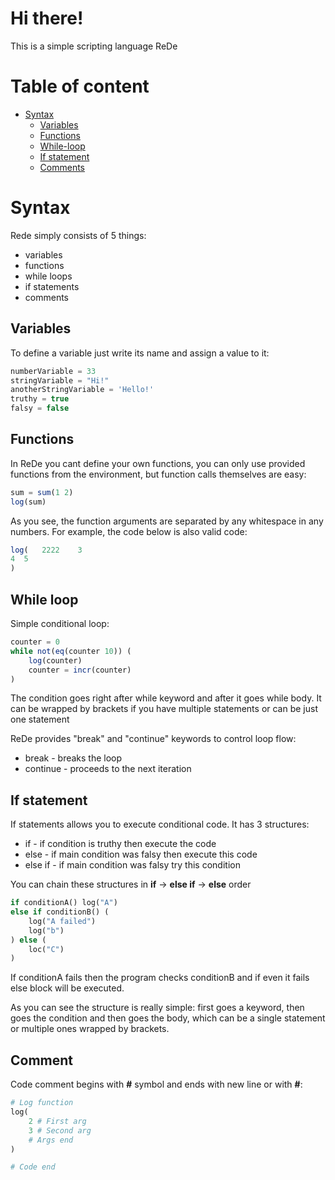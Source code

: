 # Hi there!
This is a simple scripting language ReDe

# Table of content
 - [Syntax](#syntax)
     - [Variables](#variables)
     - [Functions](#functions)
     - [While-loop](#while-loop)
     - [If statement](#if-statement)
     - [Comments](#comment)


# Syntax
Rede simply consists of 5 things:
 - variables
 - functions
 - while loops
 - if statements
 - comments

## Variables
To define a variable just write its name and assign a value to it:
```ts
numberVariable = 33
stringVariable = "Hi!"
anotherStringVariable = 'Hello!'
truthy = true
falsy = false
```

## Functions
In ReDe you cant define your own functions, you can only use provided functions from the environment, but function calls themselves are easy:
```ts
sum = sum(1 2)
log(sum)
```
As you see, the function arguments are separated by any whitespace in any numbers. For example, the code below is also valid code:
```ts
log(   2222    3     
4  5
)
```

## While loop
Simple conditional loop:
```ts
counter = 0
while not(eq(counter 10)) (
    log(counter)
    counter = incr(counter)
)
```
The condition goes right after while keyword and after it goes while body. 
It can be wrapped by brackets if you have multiple statements or can be just one statement

ReDe provides "break" and "continue" keywords to control loop flow:
 - break - breaks the loop
 - continue - proceeds to the next iteration


## If statement
If statements allows you to execute conditional code. It has 3 structures:
 - if - if condition is truthy then execute the code
 - else - if main condition was falsy then execute this code
 - else if - if main condition was falsy try this condition

You can chain these structures in **if** -> **else if** -> **else** order
```python
if conditionA() log("A")
else if conditionB() (
    log("A failed")
    log("b")
) else (
    loc("C")
)
```
If conditionA fails then the program checks conditionB and if even it fails else block will be executed.

As you can see the structure is really simple: first goes a keyword, then goes the condition and then goes the body, which can be a single statement or multiple ones wrapped by brackets.


## Comment
Code comment begins with **#** symbol and ends with new line or with **#**:
```python
# Log function
log(
    2 # First arg
    3 # Second arg
    # Args end
)

# Code end
```
